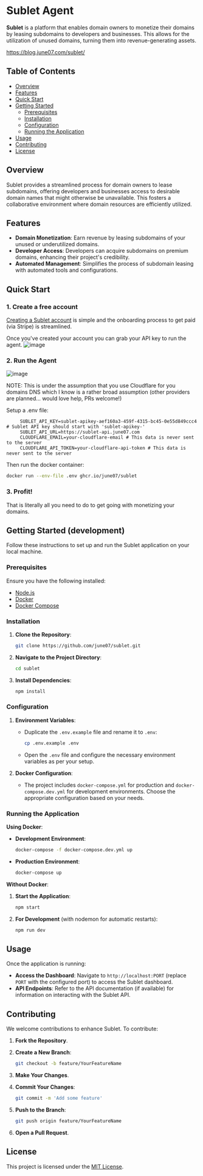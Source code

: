 # Sublet Agent

**Sublet** is a platform that enables domain owners to monetize their domains by leasing subdomains to developers and businesses. This allows for the utilization of unused domains, turning them into revenue-generating assets.

https://blog.june07.com/sublet/

## Table of Contents

- [Overview](#overview)
- [Features](#features)
- [Quick Start](#quick-start)
- [Getting Started](#getting-started)
  - [Prerequisites](#prerequisites)
  - [Installation](#installation)
  - [Configuration](#configuration)
  - [Running the Application](#running-the-application)
- [Usage](#usage)
- [Contributing](#contributing)
- [License](#license)

## Overview

Sublet provides a streamlined process for domain owners to lease subdomains, offering developers and businesses access to desirable domain names that might otherwise be unavailable. This fosters a collaborative environment where domain resources are efficiently utilized.

## Features

- **Domain Monetization**: Earn revenue by leasing subdomains of your unused or underutilized domains.
- **Developer Access**: Developers can acquire subdomains on premium domains, enhancing their project's credibility.
- **Automated Management**: Simplifies the process of subdomain leasing with automated tools and configurations.

## Quick Start

### 1. **Create a free account**
  [Creating a Sublet account](https://sublet.june07.com/) is simple and the onboarding process to get paid (via Stripe) is streamlined.
  
  Once you've created your account you can grab your API key to run the agent.
   ![image](https://github.com/user-attachments/assets/8249caae-a1e7-402f-a848-74833df8dcb4)

### 2. **Run the Agent**
  ![image](https://github.com/user-attachments/assets/fb614f3c-3982-4188-87e9-46a47d7db5ca)

  NOTE: This is under the assumption that you use Cloudflare for you domains DNS which I know is a rather broad assumption (other providers are planned... would love help, PRs welcome!)
  
   Setup a .env file:
```
     SUBLET_API_KEY=sublet-apikey-aef160a3-459f-4315-bc45-0e55d849ccc4 # Sublet API key should start with 'sublet-apikey-'
     SUBLET_API_URL=https://sublet-api.june07.com
     CLOUDFLARE_EMAIL=your-cloudflare-email # This data is never sent to the server
     CLOUDFLARE_API_TOKEN=your-cloudflare-api-token # This data is never sent to the server
```

Then run the docker container: 

```bash
docker run --env-file .env ghcr.io/june07/sublet
```
   
### 3. **Profit!** 
That is literally all you need to do to get going with monetizing your domains.



## Getting Started (development)

Follow these instructions to set up and run the Sublet application on your local machine.

### Prerequisites

Ensure you have the following installed:

- [Node.js](https://nodejs.org/en/download/)
- [Docker](https://www.docker.com/get-started)
- [Docker Compose](https://docs.docker.com/compose/install/)

### Installation

1. **Clone the Repository**:

   ```bash
   git clone https://github.com/june07/sublet.git
   ```

2. **Navigate to the Project Directory**:

   ```bash
   cd sublet
   ```

3. **Install Dependencies**:

   ```bash
   npm install
   ```

### Configuration

1. **Environment Variables**:

   - Duplicate the `.env.example` file and rename it to `.env`:

     ```bash
     cp .env.example .env
     ```

   - Open the `.env` file and configure the necessary environment variables as per your setup.

2. **Docker Configuration**:

   - The project includes `docker-compose.yml` for production and `docker-compose.dev.yml` for development environments. Choose the appropriate configuration based on your needs.

### Running the Application

**Using Docker**:

- **Development Environment**:

  ```bash
  docker-compose -f docker-compose.dev.yml up
  ```

- **Production Environment**:

  ```bash
  docker-compose up
  ```

**Without Docker**:

1. **Start the Application**:

   ```bash
   npm start
   ```

2. **For Development** (with nodemon for automatic restarts):

   ```bash
   npm run dev
   ```

## Usage

Once the application is running:

- **Access the Dashboard**: Navigate to `http://localhost:PORT` (replace `PORT` with the configured port) to access the Sublet dashboard.
- **API Endpoints**: Refer to the API documentation (if available) for information on interacting with the Sublet API.

## Contributing

We welcome contributions to enhance Sublet. To contribute:

1. **Fork the Repository**.
2. **Create a New Branch**:

   ```bash
   git checkout -b feature/YourFeatureName
   ```

3. **Make Your Changes**.
4. **Commit Your Changes**:

   ```bash
   git commit -m 'Add some feature'
   ```

5. **Push to the Branch**:

   ```bash
   git push origin feature/YourFeatureName
   ```

6. **Open a Pull Request**.

## License

This project is licensed under the [MIT License](LICENSE).
